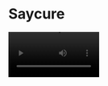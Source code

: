 # Saycure
<video src='https://github.com/rajeshbairu-github/Saycure/blob/master/video_2022-03-18_15-31-08.mp4' width=180/>

